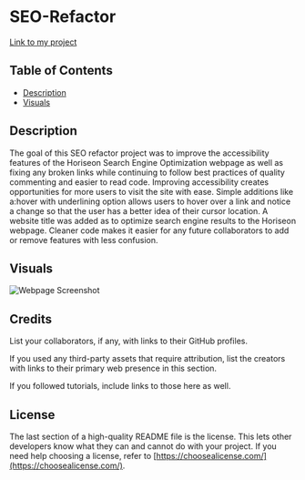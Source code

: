 # SEO-Refactor

[Link to my project](https://www.google.com)

## Table of Contents
- [Description](#description) 
- [Visuals](#visuals)

## Description

The goal of this SEO refactor project was to improve the accessibility features of the Horiseon Search Engine Optimization webpage as well as fixing any broken links while continuing to follow best practices of quality commenting and easier to read code. Improving accessibility creates opportunities for more users to visit the site with ease. Simple additions like a:hover with underlining option allows users to hover over a link and notice a change so that the user has a better idea of their cursor location. A website title was added as to optimize search engine results to the Horiseon webpage. Cleaner code makes it easier for any future collaborators to add or remove features with less confusion. 

## Visuals

![Webpage Screenshot](assets/images/seoscreenshot.png)

## Credits

List your collaborators, if any, with links to their GitHub profiles.

If you used any third-party assets that require attribution, list the creators with links to their primary web presence in this section.

If you followed tutorials, include links to those here as well.

## License

The last section of a high-quality README file is the license. This lets other developers know what they can and cannot do with your project. If you need help choosing a license, refer to [https://choosealicense.com/](https://choosealicense.com/).